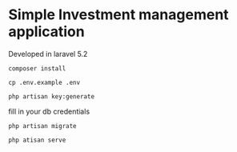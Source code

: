 # Simple Investment management application

Developed in laravel 5.2


``composer install``

``cp .env.example .env``

``php artisan key:generate``

fill in your db credentials


``php artisan migrate``

``php atisan serve``
